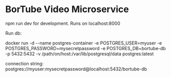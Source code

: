 # BorTube Video Microservice

npm run dev for development. Runs on localhost:8000   

Run db:   

docker run -d --name postgres-container -e POSTGRES_USER=myuser -e POSTGRES_PASSWORD=mysecretpassword -e POSTGRES_DB=bortube-db -p 5432:5432 -v /path/on/host:/var/lib/postgresql/data postgres:latest

connection string: postgres://myuser:mysecretpassword@localhost:5432/bortube-db
